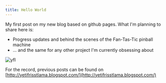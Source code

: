 ```yaml
---
title: Hello World
---
```


My first post on my new blog based on github pages.
What I'm planning to share here is:

  * Progress updates and behind the scenes of the Fan-Tas-Tic pinball
    machine
  * ... and the same for any other project I'm currently obsessing about

![yfl](https://avatars3.githubusercontent.com/u/7136811)

For the record, previous posts can be found on [http://yetifrisstlama.blogspot.com/](http://yetifrisstlama.blogspot.com/)

